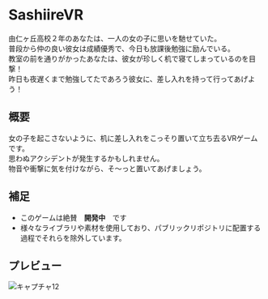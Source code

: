# SashiireVR
由仁ヶ丘高校２年のあなたは、一人の女の子に思いを馳せていた。  
普段から仲の良い彼女は成績優秀で、今日も放課後勉強に励んでいる。  
教室の前を通りがかったあなたは、彼女が珍しく机で寝てしまっているのを目撃！  
昨日も夜遅くまで勉強してたであろう彼女に、差し入れを持って行ってあげよう！


## 概要
女の子を起こさないように、机に差し入れをこっそり置いて立ち去るVRゲームです。  
思わぬアクシデントが発生するかもしれません。  
物音や衝撃に気を付けながら、そ～っと置いてあげましょう。

## 補足
- このゲームは絶賛　**開発中**　です
- 様々なライブラリや素材を使用しており、パブリックリポジトリに配置する過程でそれらを除外しています。

## プレビュー
![キャプチャ12](https://user-images.githubusercontent.com/89596046/205509632-41ed984d-b083-431b-b951-5591e2e04e94.PNG)
